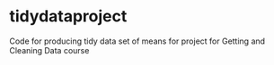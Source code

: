 # tidydataproject
Code for producing tidy data set of means for project for Getting and Cleaning Data course
